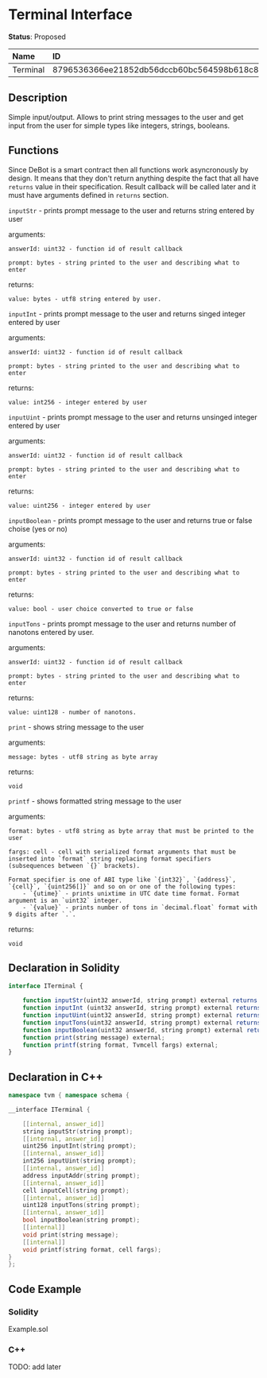 # Terminal Interface

**Status**: Proposed

| Name      | ID                                                                |
| :-------- | :---------------------------------------------------------------- |
| Terminal  | 8796536366ee21852db56dccb60bc564598b618c865fc50c8b1ab740bba128e3  |


## Description

Simple input/output. Allows to print string messages to the user and get input from the user for simple types like integers, strings, booleans.

## Functions

Since DeBot is a smart contract then all functions work asyncronously by design. It means that they don't return anything despite the fact that all have `returns` value in their specification. Result callback will be called later and it must have arguments defined in `returns` section.

`inputStr` - prints prompt message to the user and returns string entered by user

arguments: 

	answerId: uint32 - function id of result callback
	
	prompt: bytes - string printed to the user and describing what to enter

returns: 

	value: bytes - utf8 string entered by user.

`inputInt` - prints prompt message to the user and returns singed integer entered by user

arguments: 

	answerId: uint32 - function id of result callback
	
	prompt: bytes - string printed to the user and describing what to enter

returns: 

	value: int256 - integer entered by user

`inputUint` - prints prompt message to the user and returns unsinged integer entered by user

arguments: 

	answerId: uint32 - function id of result callback
	
	prompt: bytes - string printed to the user and describing what to enter

returns: 

	value: uint256 - integer entered by user

`inputBoolean` - prints prompt message to the user and returns true or false choise (yes or no)

arguments: 

	answerId: uint32 - function id of result callback
	
	prompt: bytes - string printed to the user and describing what to enter

returns: 

	value: bool - user choice converted to true or false

`inputTons` - prints prompt message to the user and returns number of nanotons entered by user.

arguments: 

	answerId: uint32 - function id of result callback
	
	prompt: bytes - string printed to the user and describing what to enter

returns: 

	value: uint128 - number of nanotons.

`print` - shows string message to the user

arguments: 

	message: bytes - utf8 string as byte array

returns: 

	void

`printf` - shows formatted string message to the user

arguments: 

	format: bytes - utf8 string as byte array that must be printed to the user

	fargs: cell - cell with serialized format arguments that must be inserted into `format` string replacing format specifiers (subsequences between `{}` brackets).

	Format specifier is one of ABI type like `{int32}`, `{address}`, `{cell}`, `{uint256[]}` and so on or one of the following types:
		- `{utime}` - prints unixtime in UTC date time format. Format argument is an `uint32` integer.
		- `{value}` - prints number of tons in `decimal.float` format with 9 digits after `.`.

returns: 

	void

## Declaration in Solidity

```jsx
interface ITerminal {

	function inputStr(uint32 answerId, string prompt) external returns (string value);
	function inputInt (uint32 answerId, string prompt) external returns (int256 value);
	function inputUint(uint32 answerId, string prompt) external returns (uint256 value);
	function inputTons(uint32 answerId, string prompt) external returns (uint128 value);
	function inputBoolean(uint32 answerId, string prompt) external returns (bool value);
	function print(string message) external;
	function printf(string format, Tvmcell fargs) external;
}
```

## Declaration in C++

```cpp
namespace tvm { namespace schema {

__interface ITerminal {

	[[internal, answer_id]]
	string inputStr(string prompt);
	[[internal, answer_id]]
	uint256 inputInt(string prompt);
	[[internal, answer_id]]
	int256 inputUint(string prompt);
	[[internal, answer_id]]
	address inputAddr(string prompt);
	[[internal, answer_id]]
	cell inputCell(string prompt);
	[[internal, answer_id]]
	uint128 inputTons(string prompt);
	[[internal, answer_id]]
	bool inputBoolean(string prompt);
	[[internal]]
	void print(string message);
	[[internal]]
	void printf(string format, cell fargs);
}
};
```

## Code Example

### Solidity

Example.sol

### C++

TODO: add later